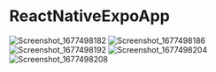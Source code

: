 # ReactNativeExpoApp
![Screenshot_1677498182](https://user-images.githubusercontent.com/79668273/221557999-c03d8329-19bc-421a-8130-f4517f03de3d.png) ![Screenshot_1677498186](https://user-images.githubusercontent.com/79668273/221558071-8c4615f5-3a4b-40ec-b154-f689f5d9364c.png)
![Screenshot_1677498192](https://user-images.githubusercontent.com/79668273/221558076-b73f5905-9a66-4013-8780-746b3a9284cf.png) ![Screenshot_1677498204](https://user-images.githubusercontent.com/79668273/221558080-113bf968-74e4-4d8a-bd4b-5eabd8c2e94a.png)
![Screenshot_1677498208](https://user-images.githubusercontent.com/79668273/221558063-2584d03b-059e-4011-bfdd-ef23be16df27.png)
